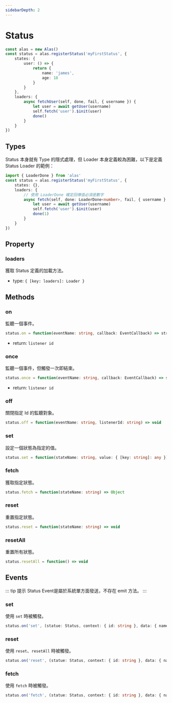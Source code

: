 ```yaml
---
sidebarDepth: 2
---
```


# Status

```ts
const alas = new Alas()
const status = alas.registerStatus('myFirstStatus', {
    states: {
        user: () => {
            return {
                name: 'james',
                age: 18
            }
        }
    },
    loaders: {
        async fetchUser(self, done, fail, { username }) {
            let user = await getUser(username)
            self.fetch('user').$init(user)
            done()
        }
    }
})
```

## Types

Status 本身就有 Type 的隱式處理，但 Loader 本身定義較為困難，以下是定義 Status Loader 的範例：

```ts
import { LoaderDone } from 'alas'
const status = alas.registerStatus('myFirstStatus', {
    states: {},
    loaders: {
        // 使用 LoaderDone 確定回傳值必須是數字
        async fetch(self, done: LoaderDone<number>, fail, { username }: { username: string }) {
            let user = await getUser(username)
            self.fetch('user').$init(user)
            done(1)
        }
    }
})
```

## Property

### loaders

獲取 Status 定義的加載方法。

* type: `{ [key: loaders]: Loader }`

## Methods

### on

監聽一個事件。

```ts
status.on = function(eventName: string, callback: EventCallback) => string
```

* return: `listener id`

### once

監聽一個事件，但觸發一次即結束。

```ts
status.once = function(eventName: string, callback: EventCallback) => string
```

* return: `listener id`

### off

關閉指定 Id 的監聽對象。

```ts
status.off = function(eventName: string, listenerId: string) => void
```

### set

設定一個狀態為指定的值。

```ts
status.set = function(stateName: string, value: { [key: string]: any }) => void
```

### fetch

獲取指定狀態。

```ts
status.fetch = function(stateName: string) => Object
```

### reset

重置指定狀態。

```ts
status.reset = function(stateName: string) => void
```

### resetAll

重置所有狀態。

```ts
status.resetAll = function() => void
```

## Events

::: tip 提示
Status Event是屬於系統單方面發送，不存在 emit 方法。
:::

### set

使用 `set` 時被觸發。

```ts
status.on('set', (statue: Status, context: { id: string }, data: { name: string, value: any }) => { ... })
```

### reset

使用 `reset`、`resetAll` 時被觸發。

```ts
status.on('reset', (statue: Status, context: { id: string }, data: { name: string }) => { ... })
```

### fetch

使用 `fetch` 時被觸發。

```ts
status.on('fetch', (statue: Status, context: { id: string }, data: { name: string, result: any }) => { ... })
```
